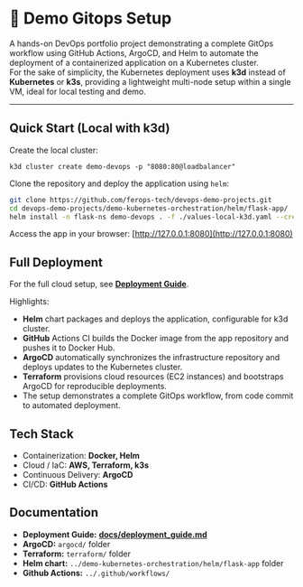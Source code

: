 # 🤖 Demo Gitops Setup

A hands-on DevOps portfolio project demonstrating a complete GitOps workflow using GitHub Actions, ArgoCD, and Helm to automate the deployment of a containerized application on a Kubernetes cluster.  
For the sake of simplicity, the Kubernetes deployment uses **k3d** instead of **Kubernetes** or **k3s**, providing a lightweight multi-node setup within a single VM, ideal for local testing and demo.

---

## Quick Start (Local with k3d)

Create the local cluster:
```shell
k3d cluster create demo-devops -p "8080:80@loadbalancer"
```

Clone the repository and deploy the application using `helm`:
```bash
git clone https://github.com/ferops-tech/devops-demo-projects.git
cd devops-demo-projects/demo-kubernetes-orchestration/helm/flask-app/
helm install -n flask-ns demo-devops . -f ./values-local-k3d.yaml --create-namespace
```

Access the app in your browser: [http://127.0.0.1:8080](http://127.0.0.1:8080)


## Full Deployment

For the full cloud setup, see **[Deployment Guide](./docs/deployment_guide.md)**.

Highlights:

- **Helm** chart packages and deploys the application, configurable for k3d cluster.
- **GitHub** Actions CI builds the Docker image from the app repository and pushes it to Docker Hub.
- **ArgoCD** automatically synchronizes the infrastructure repository and deploys updates to the Kubernetes cluster.
- **Terraform** provisions cloud resources (EC2 instances) and bootstraps ArgoCD for reproducible deployments.
- The setup demonstrates a complete GitOps workflow, from code commit to automated deployment.

## Tech Stack

- Containerization: **Docker, Helm**
- Cloud / IaC: **AWS, Terraform, k3s**
- Continuous Delivery: **ArgoCD**
- CI/CD: **GitHub Actions**

## Documentation

- **Deployment Guide:** **[docs/deployment_guide.md](./docs/deployment_guide.md)**
- **ArgoCD:** `argocd/` folder
- **Terraform:** `terraform/` folder
- **Helm chart:** `../demo-kubernetes-orchestration/helm/flask-app` folder
- **Github Actions:** `../.github/workflows/`
